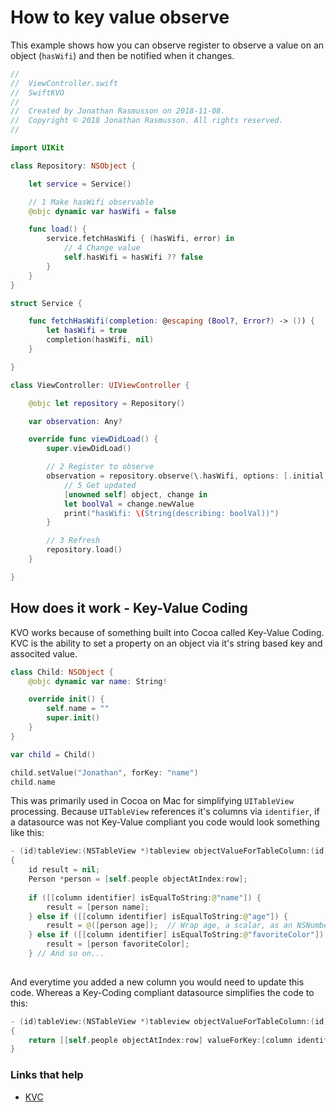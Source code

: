 # How to key value observe

This example shows how you can observe register to observe a value on an object (`hasWifi`) and then be notified when it changes.

```swift
//
//  ViewController.swift
//  SwiftKVO
//
//  Created by Jonathan Rasmusson on 2018-11-08.
//  Copyright © 2018 Jonathan Rasmusson. All rights reserved.
//

import UIKit

class Repository: NSObject {

    let service = Service()

    // 1 Make hasWifi observable
    @objc dynamic var hasWifi = false

    func load() {
        service.fetchHasWifi { (hasWifi, error) in
            // 4 Change value
            self.hasWifi = hasWifi ?? false
        }
    }
}

struct Service {

    func fetchHasWifi(completion: @escaping (Bool?, Error?) -> ()) {
        let hasWifi = true
        completion(hasWifi, nil)
    }

}

class ViewController: UIViewController {

    @objc let repository = Repository()

    var observation: Any?

    override func viewDidLoad() {
        super.viewDidLoad()

        // 2 Register to observe
        observation = repository.observe(\.hasWifi, options: [.initial, .new]) {
            // 5 Get updated
            [unowned self] object, change in
            let boolVal = change.newValue
            print("hasWifi: \(String(describing: boolVal))")
        }

        // 3 Refresh
        repository.load()
    }

}
```

## How does it work - Key-Value Coding

KVO works because of something built into Cocoa called Key-Value Coding. KVC is the ability to set a property on an object via it's string based key and associted value.

```swift
class Child: NSObject {
    @objc dynamic var name: String!

    override init() {
        self.name = ""
        super.init()
    }
}

var child = Child()

child.setValue("Jonathan", forKey: "name")
child.name
```

This was primarily used in Cocoa on Mac for simplifying `UITableView` processing. Because `UITableView` references it's columns via `identifier`, if a datasource was not Key-Value compliant you code would look something like this:

```swift
- (id)tableView:(NSTableView *)tableview objectValueForTableColumn:(id)column row:(NSInteger)row
{
    id result = nil;
    Person *person = [self.people objectAtIndex:row];
 
    if ([[column identifier] isEqualToString:@"name"]) {
        result = [person name];
    } else if ([[column identifier] isEqualToString:@"age"]) {
        result = @([person age]);  // Wrap age, a scalar, as an NSNumber
    } else if ([[column identifier] isEqualToString:@"favoriteColor"]) {
        result = [person favoriteColor];
    } // And so on...
 
```

And everytime you added a new column you would need to update this code. Whereas a Key-Coding compliant datasource simplifies the code to this:

```swift
- (id)tableView:(NSTableView *)tableview objectValueForTableColumn:(id)column row:(NSInteger)row
{
    return [[self.people objectAtIndex:row] valueForKey:[column identifier]];
}
```

### Links that help

- [KVC](https://developer.apple.com/library/archive/documentation/Cocoa/Conceptual/KeyValueCoding/BasicPrinciples.html#//apple_ref/doc/uid/20002170-BAJEAIEE)


